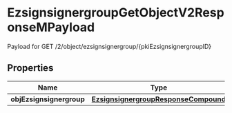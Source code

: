 

# EzsignsignergroupGetObjectV2ResponseMPayload

Payload for GET /2/object/ezsignsignergroup/{pkiEzsignsignergroupID}

## Properties

| Name | Type | Description | Notes |
|------------ | ------------- | ------------- | -------------|
|**objEzsignsignergroup** | [**EzsignsignergroupResponseCompound**](EzsignsignergroupResponseCompound.md) |  |  |



